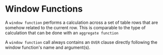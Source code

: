 # Window Functions

A `window function` performs a calculation across a set of table rows that are somehow related to the current row. This is comparable to the type of calculation that can be done with an `aggregate function`

A `window function` call always contains an `OVER` clause directly following the window function's name and argument(s).
